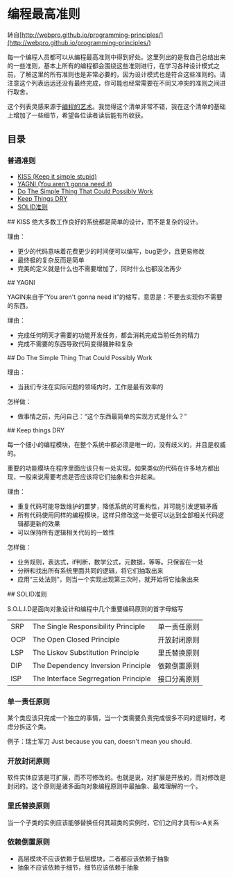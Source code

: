 # 编程最高准则转自[http://webpro.github.io/programming-principles/](http://webpro.github.io/programming-principles/)每一个编程人员都可以从编程最高准则中得到好处。这里列出的是我自己总结出来的一些准则，基本上所有的编程都会围绕这些准则进行，在学习各种设计模式之前，了解这里的所有准则也是非常必要的，因为设计模式也是符合这些准则的。请注意这个列表远远还没有最终完成，你可能也经常需要在不同又冲突的准则之间进行取舍。这个列表灵感来源于[编程的艺术](http://www.artima.com/weblogs/viewpost.jsp?thread=331531)。我觉得这个清单非常不错，我在这个清单的基础上增加了一些细节，希望各位读者读后能有所收获。## 目录### 普通准则* [KISS (Keep it simple stupid)](#kiss)* [YAGNI (You aren't gonna need it)](#yagni)* [Do The Simple Thing That Could Possibly Work](#dothesimple)  * [Keep Things DRY](#keep-things-dry)  * [SOLID准则](#solid)<div id="kiss"></div>## KISS绝大多数工作良好的系统都是简单的设计，而不是复杂的设计。理由：* 更少的代码意味着花费更少的时间便可以编写，bug更少，且更易修改* 最终极的复杂反而是简单* 完美的定义就是什么也不需要增加了，同时什么也都没法再少<div id="yagni"></div>## YAGNIYAGIN来自于“You aren't gonna need it”的缩写，意思是：不要去实现你不需要的东西。理由：* 完成任何明天才需要的功能开发任务，都会消耗完成当前任务的精力* 完成不需要的东西导致代码变得臃肿和复杂<div id="dothesimple"></div>## Do The Simple Thing That Could Possibly Work理由：* 当我们专注在实际问题的领域内时，工作是最有效率的怎样做：* 做事情之前，先问自己：“这个东西最简单的实现方式是什么？”<div id="keep-things-dry"></div>## Keep things DRY每一个细小的编程模块，在整个系统中都必须是唯一的，没有歧义的，并且是权威的。重要的功能模块在程序里面应该只有一处实现。如果类似的代码在许多地方都出现，一般来说需要考虑是否应该将它们抽象和合并起来。理由：* 重复代码可能导致维护的噩梦，降低系统的可重构性，并可能引发逻辑矛盾* 所有代码使用同样的编程模块，这样只修改这一处便可以达到全部相关代码逻辑都更新的效果* 可以保持所有逻辑相关代码的一致性怎样做：* 业务规则，表达式，if判断，数学公式，元数据，等等。只保留在一处* 分辨和找出所有系统里面共同的逻辑，将它们抽取出来* 应用“三处法则”，则当一个实现出现第三次时，就开始将它抽象出来<div id="solid"></div>## SOLID准则S.O.L.I.D是面向对象设计和编程中几个重要编码原则的首字母缩写<table>    <tr>        <td>SRP</td>        <td>The Single Responsibility Principle</td>        <td>单一责任原则</td>    </tr>    <tr>        <td>OCP</td>        <td>The Open Closed Principle</td>        <td>开放封闭原则</td>    </tr>    <tr>        <td>LSP</td>        <td>The Liskov Substitution Principle</td>        <td>里氏替换原则</td>    </tr>    <tr>        <td>DIP</td>        <td>The Dependency Inversion Principle</td>        <td>依赖倒置原则</td>    </tr>    <tr>        <td>ISP</td>        <td>The Interface Segrregation Principle</td>        <td>接口分离原则</td>    </tr></table>### 单一责任原则某个类应该只完成一个独立的事情，当一个类需要负责完成很多不同的逻辑时，考虑分拆这个类。例子：瑞士军刀Just because you can, doesn't mean you should.### 开放封闭原则软件实体应该是可扩展，而不可修改的。也就是说，对扩展是开放的，而对修改是封闭的。这个原则是诸多面向对象编程原则中最抽象、最难理解的一个。### 里氏替换原则 当一个子类的实例应该能够替换任何其超类的实例时，它们之间才具有is-A关系### 依赖倒置原则* 高层模块不应该依赖于低层模块，二者都应该依赖于抽象 * 抽象不应该依赖于细节，细节应该依赖于抽象 